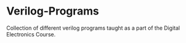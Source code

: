 # Verilog-Programs
Collection of different verilog programs taught as a part of the Digital Electronics Course.

